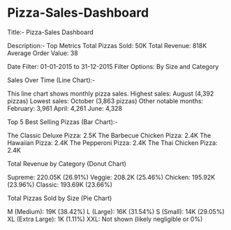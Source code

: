 # Pizza-Sales-Dashboard

Title:- Pizza-Sales Dashboard

Description:-
Top Metrics
Total Pizzas Sold: 50K
Total Revenue: 818K
Average Order Value: 38

Date Filter: 01-01-2015 to 31-12-2015
Filter Options: By Size and Category


Sales Over Time (Line Chart):-

This line chart shows monthly pizza sales.
Highest sales: August (4,392 pizzas)
Lowest sales: October (3,863 pizzas)
Other notable months:
February: 3,961
April: 4,261
June: 4,328


Top 5 Best Selling Pizzas (Bar Chart):-

The Classic Deluxe Pizza: 2.5K
The Barbecue Chicken Pizza: 2.4K
The Hawaiian Pizza: 2.4K
The Pepperoni Pizza: 2.4K
The Thai Chicken Pizza: 2.4K


Total Revenue by Category (Donut Chart)

Supreme: 220.05K (26.91%)
Veggie: 208.2K (25.46%)
Chicken: 195.92K (23.96%)
Classic: 193.69K (23.66%)


Total Pizzas Sold by Size (Pie Chart)

M (Medium): 19K (38.42%)
L (Large): 16K (31.54%)
S (Small): 14K (29.05%)
XL (Extra Large): 1K (1.11%)
XXL: Not shown (likely negligible or 0%)
